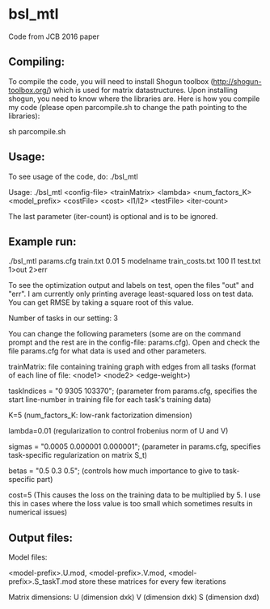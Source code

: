 # bsl_mtl
Code from JCB 2016 paper


Compiling:
----------
To compile the code, you will need to install Shogun toolbox (http://shogun-toolbox.org/) which is used for matrix datastructures.
Upon installing shogun, you need to know where the libraries are. Here is how you compile my code (please open parcompile.sh to change the path pointing to the libraries):

sh parcompile.sh

Usage:
------
To see usage of the code, do:
./bsl_mtl

Usage: ./bsl_mtl \<config-file\> \<trainMatrix\> \<lambda\> \<num_factors_K\> \<model_prefix\> \<costFile\> \<cost\> \<l1/l2\> \<testFile\> \<iter-count\>

The last parameter (iter-count) is optional and is to be ignored.

Example run:
-------------
./bsl_mtl params.cfg train.txt 0.01 5 modelname train_costs.txt 100 l1 test.txt 1>out 2>err

To see the optimization output and labels on test, open the files "out" and "err". I am currently only printing average least-squared loss on test data. You can get RMSE by taking a square root of this value. 


Number of tasks in our setting: 3

You can change the following parameters (some are on the command prompt and the rest are in the config-file: params.cfg).
Open and check the file params.cfg for what data is used and other parameters.

trainMatrix: file containing training graph with edges from all tasks (format of each line of file: \<node1\> \<node2\> \<edge-weight\>)

taskIndices = "0 9305 103370"; (parameter from params.cfg, specifies the start line-number in training file for each task's training data)

K=5 (num_factors_K: low-rank factorization dimension)

lambda=0.01 (regularization to control frobenius norm of U and V)

sigmas = "0.0005 0.000001 0.000001"; (parameter in params.cfg, specifies task-specific regularization on matrix S_t)

betas = "0.5 0.3 0.5"; (controls how much importance to give to task-specific part)

cost=5 (This causes the loss on the training data to be multiplied by 5. I use this in cases where the loss value is too small which sometimes results in numerical issues)


Output files:
-------------
Model files: 

\<model-prefix\>.U.mod, 
\<model-prefix\>.V.mod, 
\<model-prefix\>.S_taskT.mod store these matrices for every few iterations

Matrix dimensions: 
U (dimension dxk)
V (dimension dxk)
S (dimension dxd)

